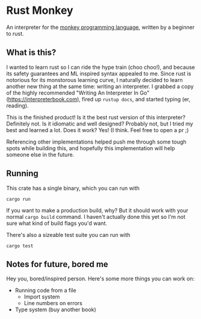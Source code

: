 # Rust Monkey

An interpreter for the [monkey programming language](https://monkeylang.org/), written by a beginner to rust.

## What is this?

I wanted to learn rust so I can ride the hype train (choo choo!), and because its safety guarantees and ML inspired syntax appealed to me. Since rust is notorious for its monstorous learning curve, I naturally decided to learn another new thing at the same time: writing an interpreter. I grabbed a copy of the highly recommended "Writing An Interpreter In Go" (https://interpreterbook.com), fired up `rustup docs`, and started typing (er, reading).

This is the finished product! Is it the best rust version of this interpreter? Definitely not. Is it idiomatic and well designed? Probably not, but I tried my best and learned a lot. Does it work? Yes! (I think. Feel free to open a pr ;)

Referencing other implementations helped push me through some tough spots while building this, and hopefully this implementation will help someone else in the future.

## Running

This crate has a single binary, which you can run with

```
cargo run
```

If you want to make a production build, why? But it should work with your normal `cargo build` command. I haven't actually done this yet so I'm not sure what kind of build flags you'd want.

There's also a sizeable test suite you can run with

```
cargo test
```

## Notes for future, bored me

Hey you, bored/inspired person. Here's some more things you can work on:

- Running code from a file
  - Import system
  - Line numbers on errors
- Type system (buy another book)
